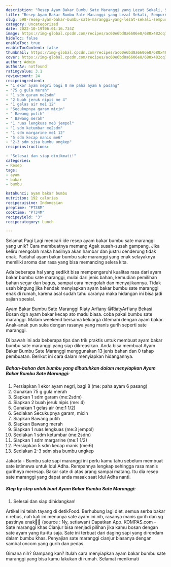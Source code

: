 ```yaml
---
description: "Resep Ayam Bakar Bumbu Sate Maranggi yang Lezat Sekali, Sempurna"
title: "Resep Ayam Bakar Bumbu Sate Maranggi yang Lezat Sekali, Sempurna"
slug: 598-resep-ayam-bakar-bumbu-sate-maranggi-yang-lezat-sekali-sempurna
category: Uncategorized
date: 2022-10-19T06:01:16.734Z
image: https://img-global.cpcdn.com/recipes/ac60e6bd8a6606e8/680x482cq70/ayam-bakar-bumbu-sate-maranggi-foto-resep-utama.jpg
hideToc: false
enableToc: true
enableTocContent: false
thumbnail: https://img-global.cpcdn.com/recipes/ac60e6bd8a6606e8/680x482cq70/ayam-bakar-bumbu-sate-maranggi-foto-resep-utama.jpg
cover: https://img-global.cpcdn.com/recipes/ac60e6bd8a6606e8/680x482cq70/ayam-bakar-bumbu-sate-maranggi-foto-resep-utama.jpg
author: Admin
authorAv: notfound
ratingvalue: 3.1
reviewcount: 24
recipeingredient:
- "1 ekor ayam negri bagi 8 me paha ayam 6 pasang"
- "75 g gula merah"
- "1 sdm garam me2sdm"
- "2 buah jeruk nipis me 4"
- "1 gelas air me1 12"
- "Secukupnya garam micin"
- " Bawang putih"
- " Bawang merah"
- "1 ruas lengkuas me3 jempol"
- "1 sdm ketumbar me2sdm"
- "1 sdm margarine me1 12"
- "5 sdm kecap manis me6"
- "2-3 sdm sisa bumbu ungkep"
recipeinstructions:

- "Selesai dan siap dinikmati!"
categories:
- Resep
tags:
- ayam
- bakar
- bumbu

katakunci: ayam bakar bumbu 
nutrition: 192 calories
recipecuisine: Indonesian
preptime: "PT38M"
cooktime: "PT34M"
recipeyield: "3"
recipecategory: Lunch

---
```



Selamat Pagi Lagi mencari ide resep ayam bakar bumbu sate maranggi yang unik? Cara membuatnya memang Agak susah-susah gampang. Jika keliru mengolah maka hasilnya akan hambar dan justru cenderung tidak enak. Padahal ayam bakar bumbu sate maranggi yang enak selayaknya memiliki aroma dan rasa yang bisa memancing selera kita.


Ada beberapa hal yang sedikit bisa mempengaruhi kualitas rasa dari ayam bakar bumbu sate maranggi, mulai dari jenis bahan, kemudian pemilihan bahan segar dan bagus, sampai cara mengolah dan menyajikannya. Tidak usah bingung jika hendak menyiapkan ayam bakar bumbu sate maranggi enak di rumah, karena asal sudah tahu caranya maka hidangan ini bisa jadi sajian spesial.

Ayam Bakar Bumbu Sate Maranggi Riaty Arfiany @RiatyArfiany Bekasi Bosan dgn ayam bakar kecap ato madu biasa. coba pakai bumbu sate maranggi. Malam weekend bersama keluarga ditemani dengan ayam bakar. Anak-anak pun suka dengan rasanya yang manis gurih seperti sate maranggi.


Di bawah ini ada beberapa tips dan trik praktis untuk membuat ayam bakar bumbu sate maranggi yang siap dikreasikan. Anda bisa membuat Ayam Bakar Bumbu Sate Maranggi menggunakan 13 jenis bahan dan 0 tahap pembuatan. Berikut ini cara dalam menyiapkan hidangannya.

<!--inarticleads1-->

##### Bahan-bahan dan bumbu yang dibutuhkan dalam menyiapkan Ayam Bakar Bumbu Sate Maranggi:

1. Persiapkan 1 ekor ayam negri, bagi 8 (me: paha ayam 6 pasang)
1. Gunakan 75 g gula merah
1. Siapkan 1 sdm garam (me:2sdm)
1. Siapkan 2 buah jeruk nipis (me: 4)
1. Gunakan 1 gelas air (me:1 1/2)
1. Sediakan Secukupnya garam, micin
1. Siapkan  Bawang putih
1. Siapkan  Bawang merah
1. Siapkan 1 ruas lengkuas (me:3 jempol)
1. Sediakan 1 sdm ketumbar (me:2sdm)
1. Siapkan 1 sdm margarine (me:1 1/2)
1. Persiapkan 5 sdm kecap manis (me:6)
1. Sediakan 2-3 sdm sisa bumbu ungkep


Jakarta - Bumbu sate sapi maranggi ini perlu kamu tahu sebelum membuat sate istimewa untuk Idul Adha. Rempahnya lengkap sehingga rasa manis gurihnya meresap. Bakar sate di atas arang sampai matang. Itu dia resep sate maranggi yang dapat anda masak saat Idul Adha nanti. 

<!--inarticleads2-->

##### Step by step untuk buat Ayam Bakar Bumbu Sate Maranggi:


1. Selesai dan siap dihidangkan!

Artikel ini telah tayang di detikFood. Berhubung lagi diet, semua serba bakar n rebus, nah kali ini menunya sate ayam ini nih, rasanya manis gurih dan yg pastinya enak🤭🤭 (source : Ny, setiawan) Dapatkan App. KOMPAS.com - Sate maranggi khas Cianjur bisa menjadi pilihan jika kamu bosan dengan sate ayam yang itu-itu saja. Sate ini terbuat dari daging sapi yang direndam dalam bumbu khas. Penyajian sate maranggi cianjur biasanya dengan sambal oncom yang gurih dan pedas. 

Gimana nih? Gampang kan? Itulah cara menyiapkan ayam bakar bumbu sate maranggi yang bisa kamu lakukan di rumah. Selamat menikmati
